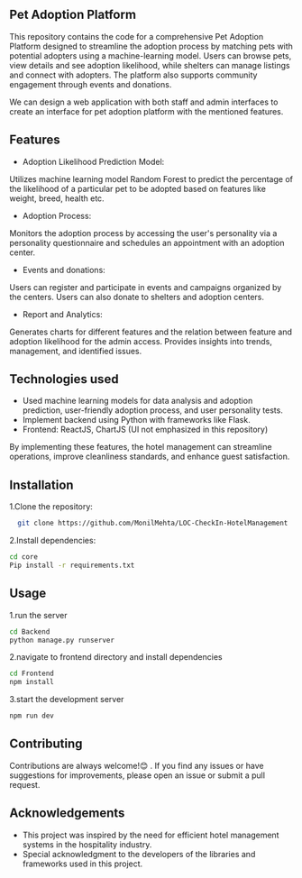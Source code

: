 ## Pet Adoption Platform
This repository contains the code for a comprehensive Pet Adoption Platform designed to streamline the adoption process
by matching pets with potential adopters using a machine-learning model. Users can browse pets, view details and see adoption likelihood, while shelters can manage listings and connect with adopters. The platform also supports community engagement through events and donations.

We can design a web application with both staff and admin interfaces to create an interface for pet adoption platform with the mentioned features. 
## Features

- Adoption Likelihood Prediction Model:

Utilizes machine learning model Random Forest to predict the percentage of the likelihood of a particular pet to be adopted based on features like weight, breed, health etc.

- Adoption Process:

Monitors the adoption process by accessing the user's personality via a personality questionnaire and schedules an appointment with an adoption center.

- Events and donations:

Users can register and participate in events and campaigns organized by the centers. Users can also donate to shelters and adoption centers.
- Report and Analytics:

Generates charts for different features and the relation between feature and adoption likelihood for the admin access.
Provides insights into trends, management, and identified issues.



## Technologies used

- Used machine learning models for data analysis and adoption prediction, user-friendly adoption process, and  user personality tests.
- Implement backend using Python with frameworks like Flask.
- Frontend: ReactJS, ChartJS (UI not emphasized in this repository)

By implementing these features, the hotel management can streamline operations, improve cleanliness standards, and enhance guest satisfaction.
## Installation

1.Clone the repository:

```bash
  git clone https://github.com/MonilMehta/LOC-CheckIn-HotelManagement

```

2.Install dependencies:

```bash
cd core
Pip install -r requirements.txt
```
    
## Usage
1.run the server

```bash
cd Backend
python manage.py runserver
```

2.navigate to frontend directory and install dependencies


```bash
cd Frontend
npm install
```

3.start the development server

```bash
npm run dev
```


## Contributing

Contributions are always welcome!😊
. If you find any issues or have suggestions for improvements, please open an issue or submit a pull request.

## Acknowledgements

- This project was inspired by the need for efficient hotel management systems in the hospitality industry.
- Special acknowledgment to the developers of the libraries and frameworks used in this project.
